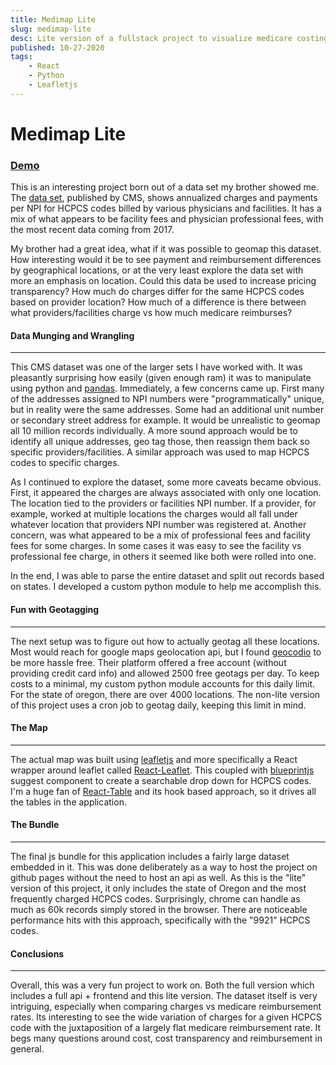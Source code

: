 ```yaml
---
title: Medimap Lite
slug: medimap-lite
desc: Lite version of a fullstack project to visualize medicare costing data for various HCPCS Codes. Data for Oregon is embedded in the javascript bundle.
published: 10-27-2020
tags:
    - React
    - Python
    - Leafletjs
---
```

# Medimap Lite

### [Demo](https://yevgenybulochnik.com/medimap-lite)
This is an interesting project born out of a data set my brother showed me. The [data set](https://www.cms.gov/Research-Statistics-Data-and-Systems/Statistics-Trends-and-Reports/Medicare-Provider-Charge-Data/Physician-and-Other-Supplier2017), published by CMS, shows annualized charges and payments per NPI for HCPCS codes billed by various physicians and facilities. It has a mix of what appears to be facility fees and physician professional fees, with the most recent data coming from 2017.

My brother had a great idea, what if it was possible to geomap this dataset. How interesting would it be to see payment and reimbursement differences by geographical locations, or at the very least explore the data set with more an emphasis on location. Could this data be used to increase pricing transparency? How much do charges differ for the same HCPCS codes based on provider location? How much of a difference is there between what providers/facilities charge vs how much medicare reimburses?

#### Data Munging and Wrangling
---
This CMS dataset was one of the larger sets I have worked with. It was pleasantly surprising how easily (given enough ram) it was to manipulate using python and [pandas](https://pandas.pydata.org/docs/). Immediately, a few concerns came up. First many of the addresses assigned to NPI numbers were "programmatically" unique, but in reality were the same addresses. Some had an additional unit number or secondary street address for example. It would be unrealistic to geomap all 10 million records individually. A more sound approach would be to identify all unique addresses, geo tag those, then reassign them back so specific providers/facilities. A similar approach was used to map HCPCS codes to specific charges.

As I continued to explore the dataset, some more caveats became obvious. First, it appeared the charges are always associated with only one location. The location tied to the providers or facilities NPI number. If a provider, for example, worked at multiple locations the charges would all fall under whatever location that providers NPI number was registered at. Another concern, was what appeared to be a mix of professional fees and facility fees for some charges. In some cases it was easy to see the facility vs professional fee charge, in others it seemed like both were rolled into one.

In the end, I was able to parse the entire dataset and split out records based on states. I developed a custom python module to help me accomplish this.

#### Fun with Geotagging
---
The next setup was to figure out how to actually geotag all these locations. Most would reach for google maps geolocation api, but I found [geocodio](https://geocod.io) to be more hassle free. Their platform offered a free account (without providing credit card info) and allowed 2500 free geotags per day. To keep costs to a minimal, my custom python module accounts for this daily limit. For the state of oregon, there are over 4000 locations. The non-lite version of this project uses a cron job to geotag daily, keeping this limit in mind.

#### The Map
---
The actual map was built using [leafletjs](https://leafletjs.com/) and more specifically a React wrapper around leaflet called [React-Leaflet](https://react-leaflet.js.org/). This coupled with [blueprintjs](https://blueprintjs.com/docs/#select/suggest) suggest component to create a searchable drop down for HCPCS codes. I'm a huge fan of [React-Table](https://react-table.tanstack.com/docs/overview) and its hook based approach, so it drives all the tables in the application.

#### The Bundle
---
The final js bundle for this application includes a fairly large dataset embedded in it. This was done deliberately as a way to host the project on github pages without the need to host an api as well. As this is the "lite" version of this project, it only includes the state of Oregon and the most frequently charged HCPCS codes. Surprisingly, chrome can handle as much as 60k records simply stored in the browser. There are noticeable performance hits with this approach, specifically with the "9921" HCPCS codes.

#### Conclusions
---
Overall, this was a very fun project to work on. Both the full version which includes a full api + frontend and this lite version. The dataset itself is very intriguing, especially when comparing charges vs medicare reimbursement rates. Its interesting to see the wide variation of charges for a given HCPCS code with the juxtaposition of a largely flat medicare reimbursement rate. It begs many questions around cost, cost transparency and reimbursement in general.
